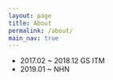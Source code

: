 ```yaml
---
layout: page
title: About
permalink: /about/
main_nav: true
---
```


- 2017.02 ~ 2018.12 GS ITM
- 2019.01 ~         NHN
